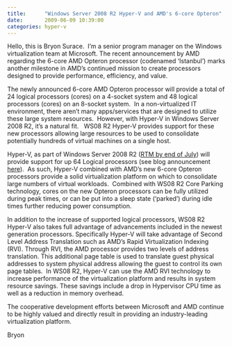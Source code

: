 ```yaml
---
title:      "Windows Server 2008 R2 Hyper-V and AMD's 6-core Opteron"
date:       2009-06-09 10:39:00
categories: hyper-v
---
```

Hello, this is Bryon Surace.  I’m a senior program manager on the Windows virtualization team at Microsoft. The recent announcement by AMD regarding the 6-core AMD Opteron processor (codenamed ‘Istanbul’) marks another milestone in AMD’s continued mission to create processors designed to provide performance, efficiency, and value.

The newly announced 6-core AMD Opteron processor will provide a total of 24 logical processors (cores) on a 4-socket system and 48 logical processors (cores) on an 8-socket system.  In a non-virtualized IT environment, there aren’t many apps/services that are designed to utilize these large system resources.  However, with Hyper-V in Windows Server 2008 R2, it’s a natural fit.   WS08 R2 Hyper-V provides support for these new processors allowing large resources to be used to consolidate potentially hundreds of virtual machines on a single host. 

Hyper-V, as part of Windows Server 2008 R2 ([RTM by end of July](http://blogs.technet.com/windowsserver/archive/2009/06/02/windows-server-2008-r2-rtm-and-general-availability.aspx)) will provide support for up 64 Logical processors (see blog announcement [here](http://blogs.technet.com/virtualization/archive/2009/05/12/tech-ed-windows-server-2008-r2-hyper-v-news.aspx)).  As such, Hyper-V combined with AMD’s new 6-core Opteron processors provide a solid virtualization platform on which to consolidate large numbers of virtual workloads.  Combined with WS08 R2 Core Parking technology, cores on the new Opteron processors can be fully utilized during peak times, or can be put into a sleep state (‘parked’) during idle times further reducing power consumption. 

In addition to the increase of supported logical processors, WS08 R2 Hyper-V also takes full advantage of advancements included in the newest generation processors. Specifically Hyper-V will take advantage of Second Level Address Translation such as AMD’s Rapid Virtualization Indexing (RVI). Through RVI, the AMD processor provides two levels of address translation. This additional page table is used to translate guest physical addresses to system physical address allowing the guest to control its own page tables.  In WS08 R2, Hyper-V can use the AMD RVI technology to increase performance of the virtualization platform and results in system resource savings. These savings include a drop in Hypervisor CPU time as well as a reduction in memory overhead.

The cooperative development efforts between Microsoft and AMD continue to be highly valued and directly result in providing an industry-leading virtualization platform. 

Bryon
